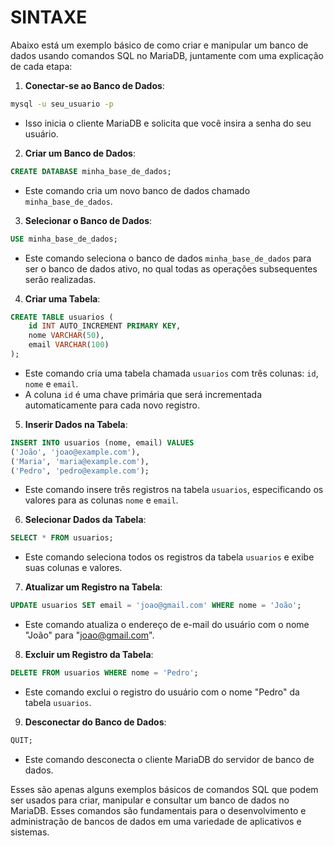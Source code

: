 # SINTAXE
Abaixo está um exemplo básico de como criar e manipular um banco de dados usando comandos SQL no MariaDB, juntamente com uma explicação de cada etapa:

1. **Conectar-se ao Banco de Dados**:
```bash
mysql -u seu_usuario -p
```
- Isso inicia o cliente MariaDB e solicita que você insira a senha do seu usuário.

2. **Criar um Banco de Dados**:
```sql
CREATE DATABASE minha_base_de_dados;
```
- Este comando cria um novo banco de dados chamado `minha_base_de_dados`.

3. **Selecionar o Banco de Dados**:
```sql
USE minha_base_de_dados;
```
- Este comando seleciona o banco de dados `minha_base_de_dados` para ser o banco de dados ativo, no qual todas as operações subsequentes serão realizadas.

4. **Criar uma Tabela**:
```sql
CREATE TABLE usuarios (
    id INT AUTO_INCREMENT PRIMARY KEY,
    nome VARCHAR(50),
    email VARCHAR(100)
);
```
- Este comando cria uma tabela chamada `usuarios` com três colunas: `id`, `nome` e `email`.
- A coluna `id` é uma chave primária que será incrementada automaticamente para cada novo registro.

5. **Inserir Dados na Tabela**:
```sql
INSERT INTO usuarios (nome, email) VALUES
('João', 'joao@example.com'),
('Maria', 'maria@example.com'),
('Pedro', 'pedro@example.com');
```
- Este comando insere três registros na tabela `usuarios`, especificando os valores para as colunas `nome` e `email`.

6. **Selecionar Dados da Tabela**:
```sql
SELECT * FROM usuarios;
```
- Este comando seleciona todos os registros da tabela `usuarios` e exibe suas colunas e valores.

7. **Atualizar um Registro na Tabela**:
```sql
UPDATE usuarios SET email = 'joao@gmail.com' WHERE nome = 'João';
```
- Este comando atualiza o endereço de e-mail do usuário com o nome "João" para "joao@gmail.com".

8. **Excluir um Registro da Tabela**:
```sql
DELETE FROM usuarios WHERE nome = 'Pedro';
```
- Este comando exclui o registro do usuário com o nome "Pedro" da tabela `usuarios`.

9. **Desconectar do Banco de Dados**:
```sql
QUIT;
```
- Este comando desconecta o cliente MariaDB do servidor de banco de dados.

Esses são apenas alguns exemplos básicos de comandos SQL que podem ser usados para criar, manipular e consultar um banco de dados no MariaDB. Esses comandos são fundamentais para o desenvolvimento e administração de bancos de dados em uma variedade de aplicativos e sistemas.